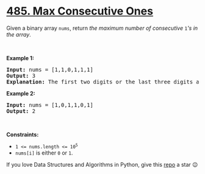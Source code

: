 # [485. Max Consecutive Ones][title]

<p>Given a binary array <code>nums</code>, return <em>the maximum number of consecutive </em><code>1</code><em>'s in the array</em>.</p>
<p> </p>
<p><strong>Example 1:</strong></p>
<pre><strong>Input:</strong> nums = [1,1,0,1,1,1]
<strong>Output:</strong> 3
<strong>Explanation:</strong> The first two digits or the last three digits are consecutive 1s. The maximum number of consecutive 1s is 3.
</pre>
<p><strong>Example 2:</strong></p>
<pre><strong>Input:</strong> nums = [1,0,1,1,0,1]
<strong>Output:</strong> 2
</pre>
<p> </p>
<p><strong>Constraints:</strong></p>
<ul>
<li><code>1 &lt;= nums.length &lt;= 10<sup>5</sup></code></li>
<li><code>nums[i]</code> is either <code>0</code> or <code>1</code>.</li>
</ul>


If you love Data Structures and Algorithms in Python, give this [repo][me] a star :wink:

[title]: https://leetcode.com/problems/max-consecutive-ones
[me]: https://github.com/bumblebee211196/awesome-python-leetcode